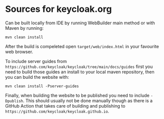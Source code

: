 # Sources for keycloak.org

Can be built locally from IDE by running WebBuilder main method or with Maven by running:

    mvn clean install
    
After the build is compeleted open `target/web/index.html` in your favourite web browser.
    
To include server guides from `https://github.com/keycloak/keycloak/tree/main/docs/guides` first you need to build those guides an install to your local maven repository, then you can build the website with:

    mvn clean install -Pserver-guides
    
Finally, when building the website to be published you need to include `-Dpublish`. This should usually not be done manually though as there is a GitHub Action that takes care of building and publishing to `https://github.com/keycloak/keycloak.github.io`.

